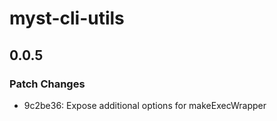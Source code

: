 # myst-cli-utils

## 0.0.5

### Patch Changes

- 9c2be36: Expose additional options for makeExecWrapper
